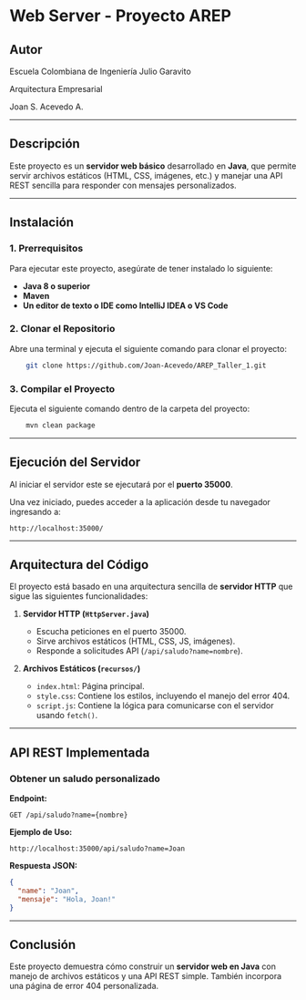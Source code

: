 # Web Server - Proyecto AREP

## Autor

Escuela Colombiana de Ingeniería Julio Garavito

Arquitectura Empresarial 

Joan S. Acevedo A.

---

## Descripción
Este proyecto es un **servidor web básico** desarrollado en **Java**, que permite servir archivos estáticos 
(HTML, CSS, imágenes, etc.) y manejar una API REST sencilla para responder con mensajes personalizados.

---

## Instalación

### **1. Prerrequisitos**
Para ejecutar este proyecto, asegúrate de tener instalado lo siguiente:
- **Java 8 o superior**
- **Maven**
- **Un editor de texto o IDE como IntelliJ IDEA o VS Code**

### **2. Clonar el Repositorio**
Abre una terminal y ejecuta el siguiente comando para clonar el proyecto:
```sh
    git clone https://github.com/Joan-Acevedo/AREP_Taller_1.git
```

### **3. Compilar el Proyecto**
Ejecuta el siguiente comando dentro de la carpeta del proyecto:
```sh
    mvn clean package
```


---

## Ejecución del Servidor

Al iniciar el servidor este se ejecutará por el **puerto 35000**.

Una vez iniciado, puedes acceder a la aplicación desde tu navegador ingresando a:
```
http://localhost:35000/
```

---

##  Arquitectura del Código
El proyecto está basado en una arquitectura sencilla de **servidor HTTP** que sigue las siguientes funcionalidades:

1. **Servidor HTTP (`HttpServer.java`)**
    - Escucha peticiones en el puerto 35000.
    - Sirve archivos estáticos (HTML, CSS, JS, imágenes).
    - Responde a solicitudes API (`/api/saludo?name=nombre`).
   

2. **Archivos Estáticos (`recursos/`)**
    - `index.html`: Página principal.
    - `style.css`: Contiene los estilos, incluyendo el manejo del error 404.
    - `script.js`: Contiene la lógica para comunicarse con el servidor usando `fetch()`.

---

## API REST Implementada

### **Obtener un saludo personalizado**
**Endpoint:**
```
GET /api/saludo?name={nombre}
```
**Ejemplo de Uso:**
```
http://localhost:35000/api/saludo?name=Joan
```
**Respuesta JSON:**
```json
{
  "name": "Joan",
  "mensaje": "Hola, Joan!"
}
```

---


## Conclusión
Este proyecto demuestra cómo construir un **servidor web en Java** con manejo de archivos estáticos y una 
API REST simple. También incorpora una página de error 404 personalizada.



